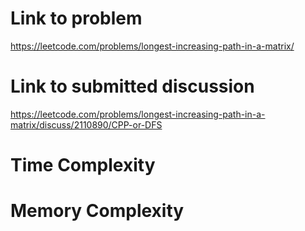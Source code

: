 # Link to problem
https://leetcode.com/problems/longest-increasing-path-in-a-matrix/

# Link to submitted discussion
https://leetcode.com/problems/longest-increasing-path-in-a-matrix/discuss/2110890/CPP-or-DFS

# Time Complexity

# Memory Complexity
